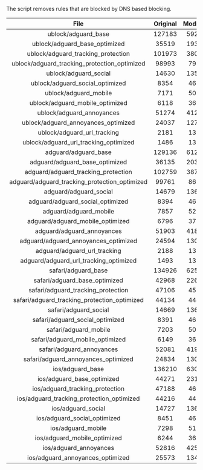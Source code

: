 The script removes rules that are blocked by DNS based blocking.


| File | Original | Modified |
|:----:|:-----:|:-----:|
| ublock/adguard_base | 127183 | 59259 |
| ublock/adguard_base_optimized | 35519 | 19322 |
| ublock/adguard_tracking_protection | 101973 | 38053 |
| ublock/adguard_tracking_protection_optimized | 98993 | 7980 |
| ublock/adguard_social | 14630 | 13577 |
| ublock/adguard_social_optimized | 8354 | 4633 |
| ublock/adguard_mobile | 7171 | 5038 |
| ublock/adguard_mobile_optimized | 6118 | 3602 |
| ublock/adguard_annoyances | 51274 | 41274 |
| ublock/adguard_annoyances_optimized | 24037 | 12720 |
| ublock/adguard_url_tracking | 2181 | 1328 |
| ublock/adguard_url_tracking_optimized | 1486 | 1325 |
| adguard/adguard_base | 129136 | 61281 |
| adguard/adguard_base_optimized | 36135 | 20368 |
| adguard/adguard_tracking_protection | 102759 | 38784 |
| adguard/adguard_tracking_protection_optimized | 99761 | 8698 |
| adguard/adguard_social | 14679 | 13633 |
| adguard/adguard_social_optimized | 8394 | 4677 |
| adguard/adguard_mobile | 7857 | 5218 |
| adguard/adguard_mobile_optimized | 6796 | 3775 |
| adguard/adguard_annoyances | 51903 | 41839 |
| adguard/adguard_annoyances_optimized | 24594 | 13017 |
| adguard/adguard_url_tracking | 2188 | 1335 |
| adguard/adguard_url_tracking_optimized | 1493 | 1332 |
| safari/adguard_base | 134926 | 62526 |
| safari/adguard_base_optimized | 42968 | 22614 |
| safari/adguard_tracking_protection | 47106 | 4592 |
| safari/adguard_tracking_protection_optimized | 44134 | 4448 |
| safari/adguard_social | 14669 | 13617 |
| safari/adguard_social_optimized | 8391 | 4664 |
| safari/adguard_mobile | 7203 | 5074 |
| safari/adguard_mobile_optimized | 6149 | 3632 |
| safari/adguard_annoyances | 52081 | 41940 |
| safari/adguard_annoyances_optimized | 24834 | 13096 |
| ios/adguard_base | 136210 | 63031 |
| ios/adguard_base_optimized | 44271 | 23118 |
| ios/adguard_tracking_protection | 47188 | 4600 |
| ios/adguard_tracking_protection_optimized | 44216 | 4456 |
| ios/adguard_social | 14727 | 13649 |
| ios/adguard_social_optimized | 8451 | 4678 |
| ios/adguard_mobile | 7298 | 5118 |
| ios/adguard_mobile_optimized | 6244 | 3673 |
| ios/adguard_annoyances | 52816 | 42568 |
| ios/adguard_annoyances_optimized | 25573 | 13408 |